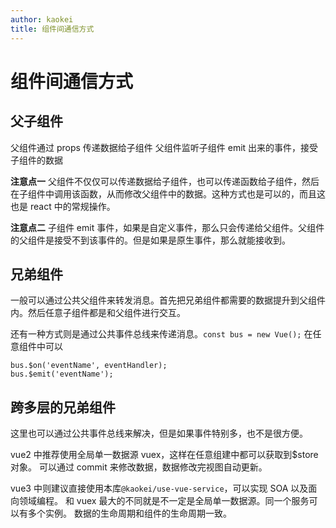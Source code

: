 ```yaml
---
author: kaokei
title: 组件间通信方式
---
```


# 组件间通信方式

## 父子组件

父组件通过 props 传递数据给子组件
父组件监听子组件 emit 出来的事件，接受子组件的数据

**注意点一**
父组件不仅仅可以传递数据给子组件，也可以传递函数给子组件，然后在子组件中调用该函数，从而修改父组件中的数据。这种方式也是可以的，而且这也是 react 中的常规操作。

**注意点二**
子组件 emit 事件，如果是自定义事件，那么只会传递给父组件。父组件的父组件是接受不到该事件的。但是如果是原生事件，那么就能接收到。

## 兄弟组件

一般可以通过公共父组件来转发消息。首先把兄弟组件都需要的数据提升到父组件内。然后任意子组件都是和父组件进行交互。

还有一种方式则是通过公共事件总线来传递消息。`const bus = new Vue();`
在任意组件中可以

```
bus.$on('eventName', eventHandler);
bus.$emit('eventName');
```

## 跨多层的兄弟组件

这里也可以通过公共事件总线来解决，但是如果事件特别多，也不是很方便。

vue2 中推荐使用全局单一数据源 vuex，这样在任意组建中都可以获取到\$store 对象。
可以通过 commit 来修改数据，数据修改完视图自动更新。

vue3 中则建议直接使用本库`@kaokei/use-vue-service`，可以实现 SOA 以及面向领域编程。
和 vuex 最大的不同就是不一定是全局单一数据源。同一个服务可以有多个实例。
数据的生命周期和组件的生命周期一致。

<Vssue title="组件间通信方式" />

